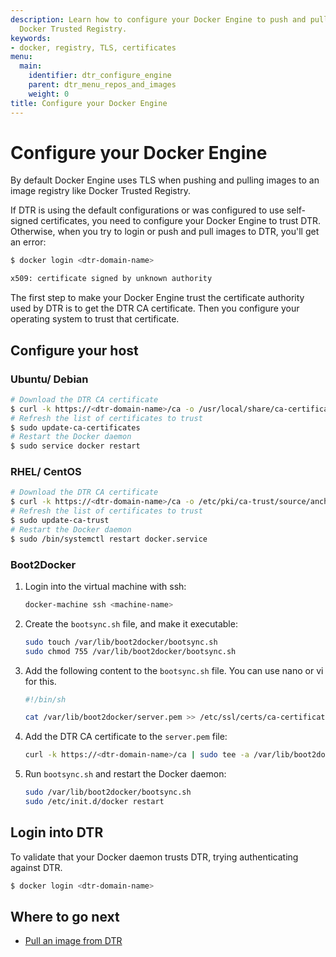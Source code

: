 ```yaml
---
description: Learn how to configure your Docker Engine to push and pull images from
  Docker Trusted Registry.
keywords:
- docker, registry, TLS, certificates
menu:
  main:
    identifier: dtr_configure_engine
    parent: dtr_menu_repos_and_images
    weight: 0
title: Configure your Docker Engine
---
```


# Configure your Docker Engine

By default Docker Engine uses TLS when pushing and pulling images to an
image registry like Docker Trusted Registry.

If DTR is using the default configurations or was configured to use
self-signed certificates, you need to configure your Docker Engine to trust DTR.
Otherwise, when you try to login or push and pull images to DTR, you'll get an
error:

```bash
$ docker login <dtr-domain-name>

x509: certificate signed by unknown authority
```

The first step to make your Docker Engine trust the certificate authority used
by DTR is to get the DTR CA certificate. Then you configure your operating
system to trust that certificate.

## Configure your host

### Ubuntu/ Debian

```bash
# Download the DTR CA certificate
$ curl -k https://<dtr-domain-name>/ca -o /usr/local/share/ca-certificates/<dtr-domain-name>.crt
# Refresh the list of certificates to trust
$ sudo update-ca-certificates
# Restart the Docker daemon
$ sudo service docker restart
```

### RHEL/ CentOS

```bash
# Download the DTR CA certificate
$ curl -k https://<dtr-domain-name>/ca -o /etc/pki/ca-trust/source/anchors/<dtr-domain-name>.crt
# Refresh the list of certificates to trust
$ sudo update-ca-trust
# Restart the Docker daemon
$ sudo /bin/systemctl restart docker.service
```

### Boot2Docker

1. Login into the virtual machine with ssh:

    ```bash
    docker-machine ssh <machine-name>
    ```

2. Create the `bootsync.sh` file, and make it executable:

    ```bash
    sudo touch /var/lib/boot2docker/bootsync.sh
    sudo chmod 755 /var/lib/boot2docker/bootsync.sh
    ```

3. Add the following content to the `bootsync.sh` file. You can use nano or vi
for this.

    ```bash
    #!/bin/sh

    cat /var/lib/boot2docker/server.pem >> /etc/ssl/certs/ca-certificates.crt
    ```

4. Add the DTR CA certificate to the `server.pem` file:

    ```bash
    curl -k https://<dtr-domain-name>/ca | sudo tee -a /var/lib/boot2docker/server.pem
    ```

5. Run `bootsync.sh` and restart the Docker daemon:

    ```bash
    sudo /var/lib/boot2docker/bootsync.sh
    sudo /etc/init.d/docker restart
    ```

## Login into DTR

To validate that your Docker daemon trusts DTR, trying authenticating against
DTR.

```bash
$ docker login <dtr-domain-name>
```

## Where to go next

* [Pull an image from DTR](pull-an-image.md)
